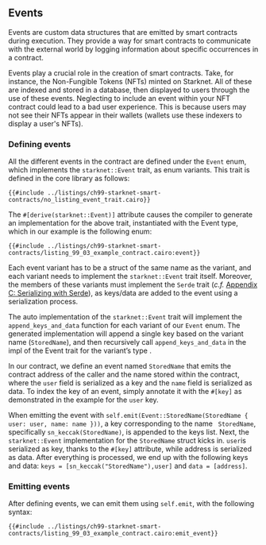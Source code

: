 ## Events

Events are custom data structures that are emitted by smart contracts during execution.
They provide a way for smart contracts to communicate with the external world by logging information
about specific occurrences in a contract.

Events play a crucial role in the creation of smart contracts. Take, for instance, the Non-Fungible Tokens (NFTs) minted on Starknet. All of these are indexed and stored in a database, then displayed to users through the use of these events. Neglecting to include an event within your NFT contract could lead to a bad user experience. This is because users may not see their NFTs appear in their wallets (wallets use these indexers to display a user's NFTs).

### Defining events

All the different events in the contract are defined under the `Event` enum, which implements the `starknet::Event` trait, as enum variants. This trait is defined in the core library as follows:

```rust,noplayground
{{#include ../listings/ch99-starknet-smart-contracts/no_listing_event_trait.cairo}}
```

The `#[derive(starknet::Event)]` attribute causes the compiler to generate an implementation for the above trait,
instantiated with the Event type, which in our example is the following enum:

```rust,noplayground
{{#include ../listings/ch99-starknet-smart-contracts/listing_99_03_example_contract.cairo:event}}
```

Each event variant has to be a struct of the same name as the variant, and each variant needs to implement the `starknet::Event` trait itself.
Moreover, the members of these variants must implement the `Serde` trait (_c.f._ [Appendix C: Serializing with Serde](./appendix-03-derivable-traits.md)), as keys/data are added to the event using a serialization process.

The auto implementation of the `starknet::Event` trait will implement the `append_keys_and_data` function for each variant of our `Event` enum. The generated implementation will append a single key based on the variant name (`StoredName`), and then recursively call `append_keys_and_data` in the impl of the Event trait for the variant’s type .

In our contract, we define an event named `StoredName` that emits the contract address of the caller and the name stored within the contract, where the `user` field is serialized as a key and the `name` field is serialized as data.
To index the key of an event, simply annotate it with the `#[key]` as demonstrated in the example for the `user` key.

When emitting the event with `self.emit(Event::StoredName(StoredName { user: user, name: name }))`, a key corresponding to the name ` StoredName`, specifically `sn_keccak(StoredName)`, is appended to the keys list. Next, the `starknet::Event` implementation for the `StoredName` struct kicks in. `user`is serialized as key, thanks to the `#[key]` attribute, while address is serialized as data. After everything is processed, we end up with the following keys and data: `keys = [sn_keccak("StoredName"),user]` and `data = [address]`.

### Emitting events

After defining events, we can emit them using `self.emit`, with the following syntax:

```rust,noplayground
{{#include ../listings/ch99-starknet-smart-contracts/listing_99_03_example_contract.cairo:emit_event}}
```
